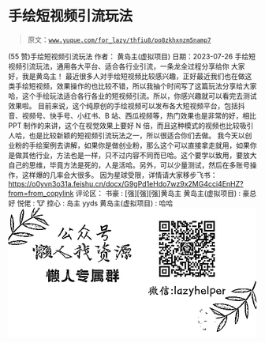 # 手绘短视频引流玩法

> 原文：[`www.yuque.com/for_lazy/thfiu8/po8zkhxnzm5namp7`](https://www.yuque.com/for_lazy/thfiu8/po8zkhxnzm5namp7)

<ne-h2 id="bb38ede3" data-lake-id="bb38ede3"><ne-heading-ext><ne-heading-anchor></ne-heading-anchor><ne-heading-fold></ne-heading-fold></ne-heading-ext><ne-heading-content><ne-text id="ucc1bebad">(55 赞)手绘短视频引流玩法</ne-text></ne-heading-content></ne-h2> <ne-p id="udb0b662b" data-lake-id="udb0b662b"><ne-text id="u38ea1c3b">作者： 黄岛主(虚拟项目)</ne-text></ne-p> <ne-p id="u79d08e63" data-lake-id="u79d08e63"><ne-text id="u364397c3">日期：2023-07-26</ne-text></ne-p> <ne-p id="u42a2f1dc" data-lake-id="u42a2f1dc"><ne-text id="ud49c823e">手绘短视频引流玩法，通用各大平台、适合各行业引流，一条龙全过程分享给你</ne-text></ne-p> <ne-p id="ud3bea7dc" data-lake-id="ud3bea7dc"><ne-text id="u50a1597b">大家好，我是黄岛主！</ne-text></ne-p> <ne-p id="ueb700a97" data-lake-id="ueb700a97"><ne-text id="ue3ae19cb">最近很多人对手绘短视频比较感兴趣，正好最近我们也在做这类手绘短视频，效果操作的也比较不错，所以我抽个时间写了这篇玩法分享给大家哈，这个手绘玩法适合各行各业的短视频引流。所以，你感兴趣就可以看完去测试效果啦。</ne-text></ne-p> <ne-p id="u781cd0ca" data-lake-id="u781cd0ca"><ne-text id="u1dfcd2e7">目前来说，这个纯原创的手绘视频可以发布各大短视频平台，包括抖音、视频号、快手号、小红书、B 站、西瓜视频等，热门效果也是非常的好，相比 PPT 制作的来讲，这个在视觉效果上要好 N 倍，而且这种模式的视频也比较吸引人哈，也是比较新颖的短视频引流玩法之一，所以很适合你们去做。</ne-text></ne-p> <ne-p id="ucfa7cb1b" data-lake-id="ucfa7cb1b"><ne-text id="uc290f0ef">我今天以创业粉的手绘案例去讲解，如果你是做创业粉，那么这个可以直接拿走就用，如果你是做其他行业，方法也是一样，只不过内容不同而已哈。这个要学以致用，要放大自己的思维，毕竟方法是死的，人是活哈。另外，可以少量测试，然后在多账号操作，这样爆的几率会大很多。</ne-text></ne-p> <ne-p id="ua2c01812" data-lake-id="ua2c01812"><ne-text id="ue2570d81">因为星球受限，详情请大家移步飞书：</ne-text> [<ne-text id="u297058f3">https://o0yvn3o31a.feishu.cn/docx/G9gPd1eHdo7wz9x2MG4cci4EnHZ?from=from_copylink</ne-text>](https://o0yvn3o31a.feishu.cn/docx/G9gPd1eHdo7wz9x2MG4cci4EnHZ?from=from_copylink)</ne-p> <ne-hole id="u3b6dd5b7" data-lake-id="u3b6dd5b7"><ne-card data-card-name="hr" data-card-type="block" id="yk2Tt" data-event-boundary="card"><ne-p id="uc6d40304" data-lake-id="uc6d40304"><ne-text id="u764ca22f">评论区：</ne-text></ne-p> <ne-p id="uc0b9ddd2" data-lake-id="uc0b9ddd2"><ne-text id="u5c2f33a7">书豪 : [强][强][强]黄岛主</ne-text> <ne-text id="u886ca449">黄岛主(虚拟项目) : 豪总好</ne-text> <ne-text id="u8d53d639">悦佬 : 🐮</ne-text> <ne-text id="u46b69f67">控心 : 岛主 yyds</ne-text> <ne-text id="uf7f779a0">黄岛主(虚拟项目) : 哈哈</ne-text></ne-p> <ne-p id="u94bd52e6" data-lake-id="u94bd52e6"><ne-card data-card-name="image" data-card-type="inline" id="l8j1z" data-event-boundary="card">![](img/894d30a529e7c37bcd3392323c99941c.png)</ne-card></ne-p> <ne-hole id="u89ebdac2" data-lake-id="u89ebdac2"><ne-card data-card-name="hr" data-card-type="block" id="wVfVj" data-event-boundary="card"></ne-card></ne-hole></ne-card></ne-hole>